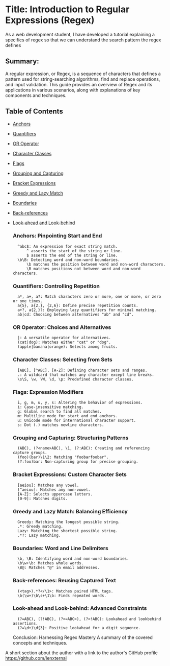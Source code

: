 # Title: Introduction to Regular Expressions (Regex)

As a web development student, I have developed a tutorial explaining a specifics of regex so that we can understand the search pattern the regex defines

## Summary:
A regular expression, or Regex, is a sequence of characters that defines a pattern used for string-searching algorithms, find and replace operations, and input validation. This guide provides an overview of Regex and its applications in various scenarios, along with explanations of key components and techniques.

## Table of Contents

- [Anchors](#anchors)
- [Quantifiers](#quantifiers)
- [OR Operator](#or-operator)
- [Character Classes](#character-classes)
- [Flags](#flags)
- [Grouping and Capturing](#grouping-and-capturing)
- [Bracket Expressions](#bracket-expressions)
- [Greedy and Lazy Match](#greedy-and-lazy-match)
- [Boundaries](#boundaries)
- [Back-references](#back-references)
- [Look-ahead and Look-behind](#look-ahead-and-look-behind)

    ### Anchors: Pinpointing Start and End
        ^abc$: An expression for exact string match.
            ^ asserts the start of the string or line.
            $ asserts the end of the string or line.
        \b\B: Detecting word and non-word boundaries.
            \b matches the position between word and non-word characters.
            \B matches positions not between word and non-word characters.

    ### Quantifiers: Controlling Repetition
        a*, a+, a?: Match characters zero or more, one or more, or zero or one times.
        a{5}, a{2,}, {2,6}: Define precise repetition counts.
        a+?, a{2,}?: Employing lazy quantifiers for minimal matching.
        ab|cd: Choosing between alternatives "ab" and "cd".

    ### OR Operator: Choices and Alternatives
        |: A versatile operator for alternatives.
        (cat|dog): Matches either "cat" or "dog".
        (apple|banana|orange): Selects among fruits.

    ### Character Classes: Selecting from Sets
        [ABC], [^ABC], [A-Z]: Defining character sets and ranges.
        .: A wildcard that matches any character except line breaks.
        \s\S, \w, \W, \d, \p: Predefined character classes.

    ### Flags: Expression Modifiers
        i, g, m, u, y, s: Altering the behavior of expressions.
        i: Case-insensitive matching.
        g: Global search to find all matches.
        m: Multiline mode for start and end anchors.
        u: Unicode mode for international character support.
        s: Dot (.) matches newline characters.

    ### Grouping and Capturing: Structuring Patterns
        (ABC), (?<name>ABC), \1, (?:ABC): Creating and referencing capture groups.
        (foo)(bar)\1\2: Matching "foobarfoobar".
        (?:foo)bar: Non-capturing group for precise grouping.

    ### Bracket Expressions: Custom Character Sets
        [aeiou]: Matches any vowel.
        [^aeiou]: Matches any non-vowel.
        [A-Z]: Selects uppercase letters.
        [0-9]: Matches digits.

    ### Greedy and Lazy Match: Balancing Efficiency
        Greedy: Matching the longest possible string.
        .*: Greedy matching.
        Lazy: Matching the shortest possible string.
        .*?: Lazy matching.

    ### Boundaries: Word and Line Delimiters
        \b, \B: Identifying word and non-word boundaries.
        \b\w+\b: Matches whole words.
        \B@: Matches "@" in email addresses.

    ### Back-references: Reusing Captured Text
        (<tag>).*?</\1>: Matches paired HTML tags.
        \b(\w+)\b\s+\1\b: Finds repeated words.

    ### Look-ahead and Look-behind: Advanced Constraints
        (?=ABC), (?!ABC), (?<=ABC>), (?<!ABC): Lookahead and lookbehind assertions.
        (?=\d+)\d{3}: Positive lookahead for a digit sequence.

    Conclusion: Harnessing Regex Mastery
        A summary of the covered concepts and techniques.


A short section about the author with a link to the author's GitHub profile https://github.com/Ienxternal
